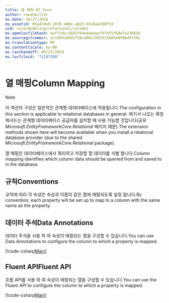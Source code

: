 ```yaml
---
title: 열 매핑-EF Core
author: rowanmiller
ms.date: 10/27/2016
ms.assetid: 05a47de9-1078-488e-a823-b516a4208f33
uid: core/modeling/relational/columns
ms.openlocfilehash: eaffc0cc1642f64edabeeef974f5f6de7a23b656
ms.sourcegitcommit: ec196918691f50cd0b21693515b0549f06d9f39c
ms.translationtype: MT
ms.contentlocale: ko-KR
ms.lasthandoff: 09/23/2019
ms.locfileid: "71197208"
---
```

# <a name="column-mapping"></a><span data-ttu-id="8a186-102">열 매핑</span><span class="sxs-lookup"><span data-stu-id="8a186-102">Column Mapping</span></span>

> [!NOTE]  
> <span data-ttu-id="8a186-103">이 섹션의 구성은 일반적인 관계형 데이터베이스에 적용됩니다.</span><span class="sxs-lookup"><span data-stu-id="8a186-103">The configuration in this section is applicable to relational databases in general.</span></span> <span data-ttu-id="8a186-104">여기서 나오는 확장 메서드는 관계형 데이터베이스 공급자를 설치할 때 사용 가능할 것입니다(공유 *Microsoft.EntityFrameworkCore.Relational* 패키지 때문).</span><span class="sxs-lookup"><span data-stu-id="8a186-104">The extension methods shown here will become available when you install a relational database provider (due to the shared *Microsoft.EntityFrameworkCore.Relational* package).</span></span>

<span data-ttu-id="8a186-105">열 매핑은 데이터베이스에서 쿼리하고 저장할 열 데이터를 식별 합니다.</span><span class="sxs-lookup"><span data-stu-id="8a186-105">Column mapping identifies which column data should be queried from and saved to in the database.</span></span>

## <a name="conventions"></a><span data-ttu-id="8a186-106">규칙</span><span class="sxs-lookup"><span data-stu-id="8a186-106">Conventions</span></span>

<span data-ttu-id="8a186-107">규칙에 따라 각 속성은 속성과 이름이 같은 열에 매핑되도록 설정 됩니다.</span><span class="sxs-lookup"><span data-stu-id="8a186-107">By convention, each property will be set up to map to a column with the same name as the property.</span></span>

## <a name="data-annotations"></a><span data-ttu-id="8a186-108">데이터 주석</span><span class="sxs-lookup"><span data-stu-id="8a186-108">Data Annotations</span></span>

<span data-ttu-id="8a186-109">데이터 주석을 사용 하 여 속성이 매핑되는 열을 구성할 수 있습니다.</span><span class="sxs-lookup"><span data-stu-id="8a186-109">You can use Data Annotations to configure the column to which a property is mapped.</span></span>

[!code-csharp[Main](../../../../samples/core/Modeling/DataAnnotations/Relational/Column.cs?highlight=13)]

## <a name="fluent-api"></a><span data-ttu-id="8a186-110">Fluent API</span><span class="sxs-lookup"><span data-stu-id="8a186-110">Fluent API</span></span>

<span data-ttu-id="8a186-111">흐름 API를 사용 하 여 속성이 매핑되는 열을 구성할 수 있습니다.</span><span class="sxs-lookup"><span data-stu-id="8a186-111">You can use the Fluent API to configure the column to which a property is mapped.</span></span>

[!code-csharp[Main](../../../../samples/core/Modeling/FluentAPI/Relational/Column.cs?highlight=11-13)]
